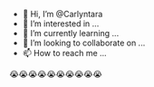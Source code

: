 - 👋 Hi, I’m @Carlyntara
- 👀 I’m interested in ...
- 🌱 I’m currently learning ...
- 💞️ I’m looking to collaborate on ...
- 📫 How to reach me ...

<!---
Carlyntara/Carlyntara is a ✨ special ✨ repository because its `README.md` (this file) appears on your GitHub profile.
You can click the Preview link to take a look at your changes.
--->
😭😭😭😭😭😭😭😭😭😭
